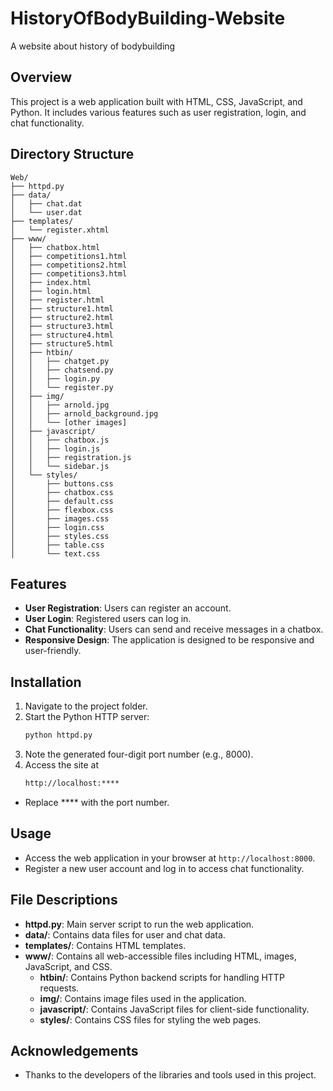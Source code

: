 # HistoryOfBodyBuilding-Website
A website about history of bodybuilding

## Overview
This project is a web application built with HTML, CSS, JavaScript, and Python. It includes various features such as user registration, login, and chat functionality.

## Directory Structure
    Web/
    ├── httpd.py
    ├── data/
    │   ├── chat.dat
    │   └── user.dat
    ├── templates/
    │   └── register.xhtml
    ├── www/
    │   ├── chatbox.html
    │   ├── competitions1.html
    │   ├── competitions2.html
    │   ├── competitions3.html
    │   ├── index.html
    │   ├── login.html
    │   ├── register.html
    │   ├── structure1.html
    │   ├── structure2.html
    │   ├── structure3.html
    │   ├── structure4.html
    │   ├── structure5.html
    │   ├── htbin/
    │   │   ├── chatget.py
    │   │   ├── chatsend.py
    │   │   ├── login.py
    │   │   └── register.py
    │   ├── img/
    │   │   ├── arnold.jpg
    │   │   ├── arnold_background.jpg
    │   │   └── [other images]
    │   ├── javascript/
    │   │   ├── chatbox.js
    │   │   ├── login.js
    │   │   ├── registration.js
    │   │   └── sidebar.js
    │   └── styles/
    │       ├── buttons.css
    │       ├── chatbox.css
    │       ├── default.css
    │       ├── flexbox.css
    │       ├── images.css
    │       ├── login.css
    │       ├── styles.css
    │       ├── table.css
    │       └── text.css


## Features
- **User Registration**: Users can register an account.
- **User Login**: Registered users can log in.
- **Chat Functionality**: Users can send and receive messages in a chatbox.
- **Responsive Design**: The application is designed to be responsive and user-friendly.

## Installation
1. Navigate to the project folder.  
2. Start the Python HTTP server:
   ```bash
   python httpd.py
3. Note the generated four-digit port number (e.g., 8000).
4. Access the site at
    ```bash
    http://localhost:****
- Replace **** with the port number.

## Usage
- Access the web application in your browser at `http://localhost:8000`.
- Register a new user account and log in to access chat functionality.

## File Descriptions
- **httpd.py**: Main server script to run the web application.
- **data/**: Contains data files for user and chat data.
- **templates/**: Contains HTML templates.
- **www/**: Contains all web-accessible files including HTML, images, JavaScript, and CSS.
  - **htbin/**: Contains Python backend scripts for handling HTTP requests.
  - **img/**: Contains image files used in the application.
  - **javascript/**: Contains JavaScript files for client-side functionality.
  - **styles/**: Contains CSS files for styling the web pages.


## Acknowledgements
- Thanks to the developers of the libraries and tools used in this project.
